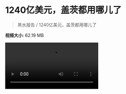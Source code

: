 # 1240亿美元，盖茨都用哪儿了

> 黑水报告 / 1240亿美元，盖茨都用哪儿了

**视频大小**: 62.19 MB

<div class="video"><video src="https://file.hsyhx.top/video/黑水报告/1240亿美元，盖茨都用哪儿了.mp4" controls preload>🤔 您的浏览器不支持 video 标签</video></div>
